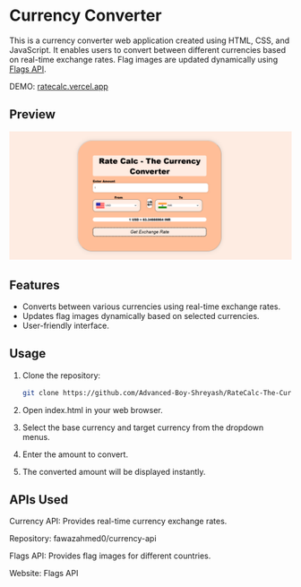 # Currency Converter

This is a currency converter web application created using HTML, CSS, and JavaScript. It enables users to convert between different currencies based on real-time exchange rates. Flag images are updated dynamically using [Flags API](https://flagsapi.com/).

DEMO: [ratecalc.vercel.app](https://ratecalc.vercel.app/)

## Preview

![Currency Converter Preview](image.png)

## Features

- Converts between various currencies using real-time exchange rates.
- Updates flag images dynamically based on selected currencies.
- User-friendly interface.

## Usage

1. Clone the repository:

   ```bash
   git clone https://github.com/Advanced-Boy-Shreyash/RateCalc-The-Currency-Converter.git
   ```
2. Open index.html in your web browser.

3. Select the base currency and target currency from the dropdown menus.

4. Enter the amount to convert.

5. The converted amount will be displayed instantly.

## APIs Used
Currency API: Provides real-time currency exchange rates.

Repository: fawazahmed0/currency-api  

Flags API: Provides flag images for different countries.

Website: Flags API

  